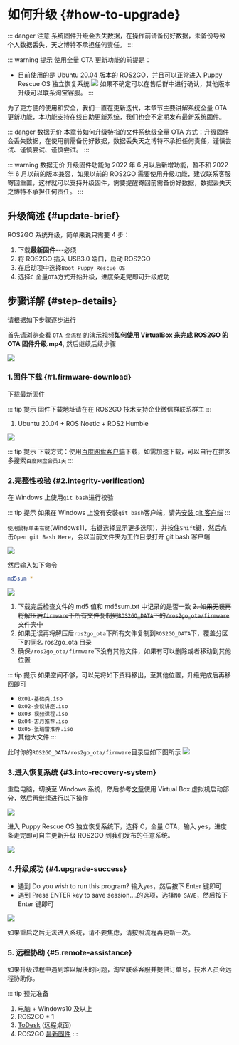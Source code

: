 # 如何升级 {#how-to-upgrade}

::: danger 注意
系统固件升级会丢失数据，在操作前请备份好数据，未备份导致个人数据丢失，天之博特不承担任何责任。
:::

::: warning 提示
使用全量 OTA 更新功能的前提是：
- 目前使用的是 Ubuntu 20.04 版本的 ROS2GO，并且可以正常进入 Puppy Rescue OS 独立恢复系统
![](https://tianbot-pic.oss-cn-beijing.aliyuncs.com/tianbot-pic/Tianbot-Doc20240304111832.png)
如果不确定可以在售后群中进行确认，其他版本升级可以联系淘宝客服。
:::

为了更方便的使用和安全，我们一直在更新迭代，本章节主要讲解系统全量 OTA 更新功能，本功能支持在线自助更新系统，我们也会不定期发布最新系统固件。

::: danger 数据无价
本章节如何升级特指的文件系统级全量 OTA 方式：升级固件会丢失数据，在使用前需备份好数据，数据丢失天之博特不承担任何责任，谨慎尝试、谨慎尝试、谨慎尝试。
:::

::: warning 数据无价
升级固件功能为 2022 年 6 月以后新增功能，暂不和 2022 年 6 月以前的版本兼容，如果以前的 ROS2GO 需要使用升级功能，建议联系客服寄回重置，这样就可以支持升级固件，需要提醒寄回前需备份好数据，数据丢失天之博特不承担任何责任。
:::

## 升级简述 {#update-brief}

ROS2GO 系统升级，简单来说只需要 4 步：

1. 下载**最新固件**---必须
2. 将 ROS2GO 插入 USB3.0 端口，启动 ROS2GO
3. 在启动项中选择`Boot Puppy Rescue OS`
4. 选择`C` 全量`OTA`方式开始升级，进度条走完即可升级成功

## 步骤详解 {#step-details}

请根据如下步骤逐步进行

首先请浏览查看 `OTA 全流程` 的演示视频**如何使用 VirtualBox 来完成 ROS2GO 的 OTA 固件升级.mp4**, 然后继续后续步骤

![](https://tianbot-pic.oss-cn-beijing.aliyuncs.com/tianbot-pic/Tianbot-Docros2go-ota-with-virtual.png)

### 1.固件下载 {#1.firmware-download}

下载最新固件

::: tip 提示
固件下载地址请在在 ROS2GO 技术支持企业微信群联系群主
:::

1. Ubuntu 20.04 + ROS Noetic + ROS2 Humble

![](https://tianbot-pic.oss-cn-beijing.aliyuncs.com/tianbot-pic/Tianbot-Doc202310271626988.png)

::: tip 提示
下载方式：使用[百度网盘客户端](https://pan.baidu.com/download#)下载，如需加速下载，可以自行在拼多多搜索`百度网盘会员1天`
:::

### 2.完整性校验 {#2.integrity-verification}

在 Windows 上使用`git bash`进行校验

::: tip 提示
如果在 Windows 上没有安装`git bash`客户端，请先[安装 git 客户端](https://git-scm.com/download/win)
:::

`使用鼠标单击右键`(Windows11，右键选择显示更多选项)，并按住`Shift`键，然后点击`Open git Bash Here`，会以当前文件夹为工作目录打开 git bash 客户端

![](https://tianbot-pic.oss-cn-beijing.aliyuncs.com/tianbot-pic/Tianbot-Doc202310271657439.png)

然后输入如下命令

```bash
md5sum *   
```

![](https://tianbot-pic.oss-cn-beijing.aliyuncs.com/tianbot/202112071352213.webp)

1. 下载完后检查文件的 md5 值和 md5sum.txt 中记录的是否一致
~~2. 如果无误再将解压后`firmware`下所有文件复制到`ROS2GO_DATA`下的`/ros2go_ota/firmware`文件夹中~~
2. 如果无误再将解压后`ros2go_ota`下所有文件复制到`ROS2GO_DATA`下，覆盖分区下的同名 ros2go_ota 目录
3. 确保`/ros2go_ota/firmware`下没有其他文件，如果有可以删除或者移动到其他位置


::: tip 提示
如果空间不够，可以先将如下资料移出，至其他位置，升级完成后再移回即可
- `0x01-基础类.iso`
- `0x02-会议讲座.iso`
- `0x03-视频课程.iso`
- `0x04-古月推荐.iso`
- `0x05-张瑞雷推荐.iso`
- 其他大文件
:::

此时你的`ROS2GO_DATA/ros2go_ota/firmware`目录应如下图所示
![](https://tianbot-pic.oss-cn-beijing.aliyuncs.com/tianbot/202112071350446.webp)

### 3.进入恢复系统 {#3.into-recovery-system}
重启电脑，切换至 Windows 系统，然后参考[文章](/ros2go/guide/how-to-recover#from-virtualbox-start)使用 Virtual Box 虚拟机启动部分，然后再继续进行以下操作

![](https://tianbot-pic.oss-cn-beijing.aliyuncs.com/tianbot/202109241901671.webp)

进入 Puppy Rescue OS 独立恢复系统下，选择 C，全量 OTA，输入 yes，进度条走完即可自主更新升级 ROS2GO 到我们发布的任意系统。

![](https://tianbot-pic.oss-cn-beijing.aliyuncs.com/tianbot/202112071358548.webp)

### 4.升级成功 {#4.upgrade-success}

- 遇到 Do you wish to run this program? 输入`yes`，然后按下 Enter 键即可
- 遇到 Press ENTER key to save session....的选项，选择`NO SAVE`，然后按下 Enter 键即可

![](https://tianbot-pic.oss-cn-beijing.aliyuncs.com/tianbot/202112071413754.webp)

如果重启之后无法进入系统，请不要焦虑，请按照流程再更新一次。

### 5. 远程协助 {#5.remote-assistance}

如果升级过程中遇到难以解决的问题，淘宝联系客服并提供订单号，技术人员会远程协助你。

::: tip 预先准备
1. 电脑 + Windows10 及以上
2. ROS2GO * 1
3. [ToDesk](https://www.todesk.com/download.html) (远程桌面)
4. ROS2GO [最新固件](/ros2go/guide/how-to-update#1.firmware-download)
:::
